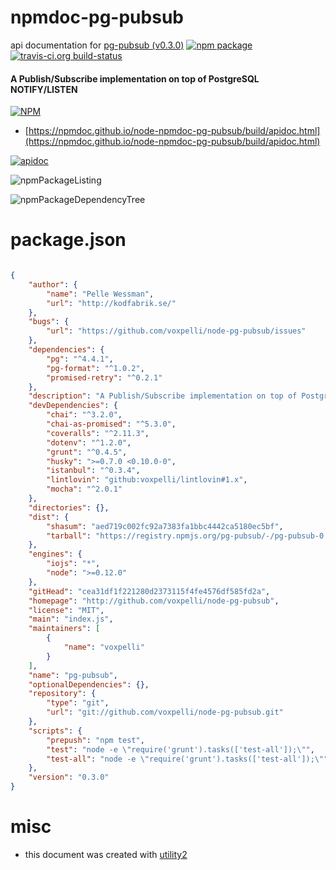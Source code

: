 # npmdoc-pg-pubsub

api documentation for  [pg-pubsub (v0.3.0)](http://github.com/voxpelli/node-pg-pubsub)  [![npm package](https://img.shields.io/npm/v/npmdoc-pg-pubsub.svg?style=flat-square)](https://www.npmjs.org/package/npmdoc-pg-pubsub) [![travis-ci.org build-status](https://api.travis-ci.org/npmdoc/node-npmdoc-pg-pubsub.svg)](https://travis-ci.org/npmdoc/node-npmdoc-pg-pubsub)
#### A Publish/Subscribe implementation on top of PostgreSQL NOTIFY/LISTEN

[![NPM](https://nodei.co/npm/pg-pubsub.png?downloads=true&downloadRank=true&stars=true)](https://www.npmjs.com/package/pg-pubsub)

- [https://npmdoc.github.io/node-npmdoc-pg-pubsub/build/apidoc.html](https://npmdoc.github.io/node-npmdoc-pg-pubsub/build/apidoc.html)

[![apidoc](https://npmdoc.github.io/node-npmdoc-pg-pubsub/build/screenCapture.buildCi.browser.%252Ftmp%252Fbuild%252Fapidoc.html.png)](https://npmdoc.github.io/node-npmdoc-pg-pubsub/build/apidoc.html)

![npmPackageListing](https://npmdoc.github.io/node-npmdoc-pg-pubsub/build/screenCapture.npmPackageListing.svg)

![npmPackageDependencyTree](https://npmdoc.github.io/node-npmdoc-pg-pubsub/build/screenCapture.npmPackageDependencyTree.svg)



# package.json

```json

{
    "author": {
        "name": "Pelle Wessman",
        "url": "http://kodfabrik.se/"
    },
    "bugs": {
        "url": "https://github.com/voxpelli/node-pg-pubsub/issues"
    },
    "dependencies": {
        "pg": "^4.4.1",
        "pg-format": "^1.0.2",
        "promised-retry": "^0.2.1"
    },
    "description": "A Publish/Subscribe implementation on top of PostgreSQL NOTIFY/LISTEN",
    "devDependencies": {
        "chai": "^3.2.0",
        "chai-as-promised": "^5.3.0",
        "coveralls": "^2.11.3",
        "dotenv": "^1.2.0",
        "grunt": "^0.4.5",
        "husky": ">=0.7.0 <0.10.0-0",
        "istanbul": "^0.3.4",
        "lintlovin": "github:voxpelli/lintlovin#1.x",
        "mocha": "^2.0.1"
    },
    "directories": {},
    "dist": {
        "shasum": "aed719c002fc92a7383fa1bbc4442ca5180ec5bf",
        "tarball": "https://registry.npmjs.org/pg-pubsub/-/pg-pubsub-0.3.0.tgz"
    },
    "engines": {
        "iojs": "*",
        "node": ">=0.12.0"
    },
    "gitHead": "cea31df1f221280d2373115f4fe4576df585fd2a",
    "homepage": "http://github.com/voxpelli/node-pg-pubsub",
    "license": "MIT",
    "main": "index.js",
    "maintainers": [
        {
            "name": "voxpelli"
        }
    ],
    "name": "pg-pubsub",
    "optionalDependencies": {},
    "repository": {
        "type": "git",
        "url": "git://github.com/voxpelli/node-pg-pubsub.git"
    },
    "scripts": {
        "prepush": "npm test",
        "test": "node -e \"require('grunt').tasks(['test-all']);\"",
        "test-all": "node -e \"require('grunt').tasks(['test-all']);\""
    },
    "version": "0.3.0"
}
```



# misc
- this document was created with [utility2](https://github.com/kaizhu256/node-utility2)
